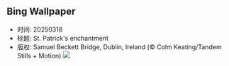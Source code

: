 ## Bing Wallpaper
- 时间: 20250318
- 标题: St. Patrick's enchantment
- 版权: Samuel Beckett Bridge, Dublin, Ireland (© Colm Keating/Tandem Stills + Motion)
![](https://cn.bing.com/th?id=OHR.BeckettBridge_EN-US9511078525_UHD.jpg&rf=LaDigue_UHD.jpg&pid=hp&w=3840&h=2160&rs=1&c=4)
